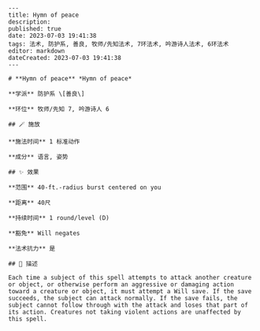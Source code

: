 
    ---
    title: Hymn of peace
    description: 
    published: true
    date: 2023-07-03 19:41:38
    tags: 法术, 防护系, 善良, 牧师/先知法术, 7环法术, 吟游诗人法术, 6环法术
    editor: markdown
    dateCreated: 2023-07-03 19:41:38
    ---

    # **Hymn of peace** *Hymn of peace*

    **学派** 防护系 \[善良\] 

    **环位** 牧师/先知 7, 吟游诗人 6

    ## 🪄 施放

    **施法时间** 1 标准动作

    **成分** 语言, 姿势

    ## ✨ 效果  

    **范围** 40-ft.-radius burst centered on you

    **距离** 40尺  

    **持续时间** 1 round/level (D) 

    **豁免** Will negates

    **法术抗力** 是

    ## 📖 描述

    Each time a subject of this spell attempts to attack another creature or object, or otherwise perform an aggressive or damaging action toward a creature or object, it must attempt a Will save. If the save succeeds, the subject can attack normally. If the save fails, the subject cannot follow through with the attack and loses that part of its action. Creatures not taking violent actions are unaffected by this spell.
    